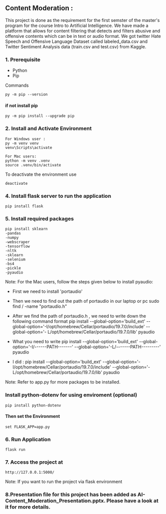 ## Content Moderation : 

This project is done as the requirement for the first semster of the master's program for the course Intro to Artificial Intelligence. We have made  a platform  that allows for content filtering that detects and filters abusive and offensive contents which can be in text or audio format. We got twitter Hate Speech and Offensive Language Dataset called labeled_data.csv and Twitter Sentiment Analysis data (train.csv and test.csv) from Kaggle. 

### 1. Prerequisite
- Python
- Pip

Commands

    py -m pip --version

#### if not install pip
    py -m pip install --upgrade pip

### 2. Install and Activate Environment
    For Windows user : 
    py -m venv venv
    venv\Scripts\activate

    For Mac users: 
    python -m venv .venv
    source .venv/bin/activate

To deactivate the environment use
    
    deactivate

### 4. Install flask server to run the application
    pip install flask

### 5. Install required packages
    pip install sklearn 
    -pandas 
    -numpy 
    -webscraper 
    -tensorflow 
    -nltk 
    -sklearn 
    -selenium 
    -bs4 
    -pickle
    -pyaudio

Note: For the Mac users, follow the steps given below to install pyaudio: 
* First we need to install 'portaudio'

* Then we need to find out the path of portaudio in our laptop or pc
 sudo find / -name "portaudio.h"

* After we find the path of portaudio.h , we need to write down the following command format
  pip install --global-option='build_ext' --global-option='-I/opt/homebrew/Cellar/portaudio/19.7.0/include' --global-option='-  L/opt/homebrew/Cellar/portaudio/19.7.0/lib' pyaudio

* What you need to write
pip install --global-option='build_ext' --global-option='-I/------PATH-------' --global-option='-L/-------PATH---------' pyaudio

* I did : pip install --global-option='build_ext' --global-option='-I/opt/homebrew/Cellar/portaudio/19.7.0/include' --global-option='-L/opt/homebrew/Cellar/portaudio/19.7.0/lib' pyaudio

Note: Refer to app.py for more packages to be installed.

### Install python-dotenv for using enviroment (optional)
    pip install python-dotenv

#### Then set the Environment 
    set FLASK_APP=app.py

### 6. Run Application
    flask run

### 7. Access the project at
    http://127.0.0.1:5000/
    
    

Note: If you want to run the project via flask environment 


   
### 8.Presentation file for this project has been added as AI- Content_Moderation_Presentation.pptx. Please have a look at it for more details.

   


